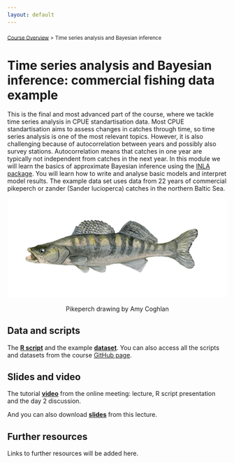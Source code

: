 ```yaml
---
layout: default
---
```


<sub>[Course Overview](index.md) \> Time series analysis and Bayesian inference</sub>

# Time series analysis and Bayesian inference: commercial fishing data example

This is the final and most advanced part of the course, where we tackle time series analysis in CPUE standartisation data. Most CPUE standartisation aims to assess changes in catches through time, so time series analysis is one of the most relevant topics. However, it is also challenging because of autocorrelation between years and possibly also survey stations. Autocorrelation means that catches in one year are typically not independent from catches in the next year. In this module we will learn the basics of approximate Bayesian inference using the [INLA package](https://www.r-inla.org/). You will learn how to write and analyse basic models and interpret model results. The example data set uses data from 22 years of commercial pikeperch or zander (Sander lucioperca) catches in the northern Baltic Sea.

![zander](./images/zander.png)

<center>Pikeperch drawing by Amy Coghlan</center>

## Data and scripts

The [**R script**](Zander1.R) and the example [**dataset**](zander.csv). You can also access all the scripts and datasets from the course [GitHub page](https://github.com/fishsizeproject/CPUEcourse).

## Slides and video

The tutorial [**video**](https://youtu.be/O1HtsUxuA18) from the online meeting: lecture, R script presentation and the day 2 discussion.

And you can also download [**slides**](slides/cpueD2P2.pdf) from this lecture.

## Further resources

Links to further resources will be added here.

<br/>
